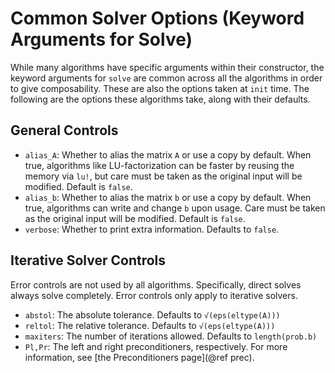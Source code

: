 # Common Solver Options (Keyword Arguments for Solve)

While many algorithms have specific arguments within their constructor,
the keyword arguments for `solve` are common across all the algorithms
in order to give composability. These are also the options taken at `init` time.
The following are the options these algorithms take, along with their defaults.

## General Controls

- `alias_A`: Whether to alias the matrix `A` or use a copy by default. When true,
  algorithms like LU-factorization can be faster by reusing the memory via `lu!`,
  but care must be taken as the original input will be modified. Default is `false`.
- `alias_b`: Whether to alias the matrix `b` or use a copy by default. When true,
  algorithms can write and change `b` upon usage. Care must be taken as the
  original input will be modified. Default is `false`.
- `verbose`: Whether to print extra information. Defaults to `false`.

## Iterative Solver Controls

Error controls are not used by all algorithms. Specifically, direct solves always
solve completely. Error controls only apply to iterative solvers.

- `abstol`: The absolute tolerance. Defaults to `√(eps(eltype(A)))`
- `reltol`: The relative tolerance. Defaults to `√(eps(eltype(A)))`
- `maxiters`: The number of iterations allowed. Defaults to `length(prob.b)`
- `Pl,Pr`: The left and right preconditioners, respectively. For more information,
  see [the Preconditioners page](@ref prec).
